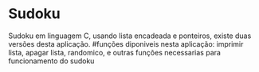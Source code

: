 # Sudoku
Sudoku em linguagem C, usando lista encadeada e ponteiros, existe duas versões desta aplicação.
#funções diponiveis nesta aplicação:
imprimir lista,
apagar lista,
randomico, e outras
funções necessarias para funcionamento do sudoku

